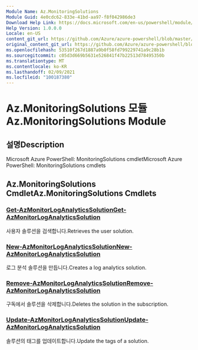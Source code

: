 ```yaml
---
Module Name: Az.MonitoringSolutions
Module Guid: 4e0cdc62-833e-41bd-aa97-f8f042986de3
Download Help Link: https://docs.microsoft.com/en-us/powershell/module/az.monitoringsolutions
Help Version: 1.0.0.0
Locale: en-US
content_git_url: https://github.com/Azure/azure-powershell/blob/master/src/MonitoringSolutions/help/Az.MonitoringSolutions.md
original_content_git_url: https://github.com/Azure/azure-powershell/blob/master/src/MonitoringSolutions/help/Az.MonitoringSolutions.md
ms.openlocfilehash: 53510f267d1887a9b0f58fd799229741a9c28b1b
ms.sourcegitcommit: c05d3d669b5631e526841f47b22513d78495350b
ms.translationtype: MT
ms.contentlocale: ko-KR
ms.lasthandoff: 02/09/2021
ms.locfileid: "100187380"
---
```

# <span data-ttu-id="c7936-101">Az.MonitoringSolutions 모듈</span><span class="sxs-lookup"><span data-stu-id="c7936-101">Az.MonitoringSolutions Module</span></span>
## <span data-ttu-id="c7936-102">설명</span><span class="sxs-lookup"><span data-stu-id="c7936-102">Description</span></span>
<span data-ttu-id="c7936-103">Microsoft Azure PowerShell: MonitoringSolutions cmdlet</span><span class="sxs-lookup"><span data-stu-id="c7936-103">Microsoft Azure PowerShell: MonitoringSolutions cmdlets</span></span>

## <span data-ttu-id="c7936-104">Az.MonitoringSolutions Cmdlet</span><span class="sxs-lookup"><span data-stu-id="c7936-104">Az.MonitoringSolutions Cmdlets</span></span>
### [<span data-ttu-id="c7936-105">Get-AzMonitorLogAnalyticsSolution</span><span class="sxs-lookup"><span data-stu-id="c7936-105">Get-AzMonitorLogAnalyticsSolution</span></span>](Get-AzMonitorLogAnalyticsSolution.md)
<span data-ttu-id="c7936-106">사용자 솔루션을 검색합니다.</span><span class="sxs-lookup"><span data-stu-id="c7936-106">Retrieves the user solution.</span></span>

### [<span data-ttu-id="c7936-107">New-AzMonitorLogAnalyticsSolution</span><span class="sxs-lookup"><span data-stu-id="c7936-107">New-AzMonitorLogAnalyticsSolution</span></span>](New-AzMonitorLogAnalyticsSolution.md)
<span data-ttu-id="c7936-108">로그 분석 솔루션을 만듭니다.</span><span class="sxs-lookup"><span data-stu-id="c7936-108">Creates a log analytics solution.</span></span>

### [<span data-ttu-id="c7936-109">Remove-AzMonitorLogAnalyticsSolution</span><span class="sxs-lookup"><span data-stu-id="c7936-109">Remove-AzMonitorLogAnalyticsSolution</span></span>](Remove-AzMonitorLogAnalyticsSolution.md)
<span data-ttu-id="c7936-110">구독에서 솔루션을 삭제합니다.</span><span class="sxs-lookup"><span data-stu-id="c7936-110">Deletes the solution in the subscription.</span></span>

### [<span data-ttu-id="c7936-111">Update-AzMonitorLogAnalyticsSolution</span><span class="sxs-lookup"><span data-stu-id="c7936-111">Update-AzMonitorLogAnalyticsSolution</span></span>](Update-AzMonitorLogAnalyticsSolution.md)
<span data-ttu-id="c7936-112">솔루션의 태그를 업데이트합니다.</span><span class="sxs-lookup"><span data-stu-id="c7936-112">Update the tags of a solution.</span></span>

